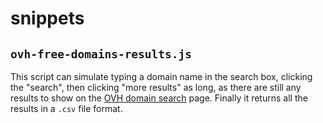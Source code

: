 # snippets

## `ovh-free-domains-results.js`

This script can simulate typing a domain name in the search box, clicking the "search", then clicking "more results" as long, as there are still any results to show on the [OVH domain search](https://www.ovh.pl/order/webcloud/?#/webCloud/domain) page. Finally it returns all the results in a `.csv` file format.